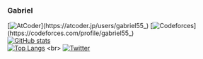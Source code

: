 ### Gabriel
[![AtCoder](https://img.shields.io/endpoint?url=https%3A%2F%2Fatcoder-badges.now.sh%2Fapi%2Fatcoder%2Fjson%2Fgabriel55_)](https://atcoder.jp/users/gabriel55_)
[![Codeforces](https://img.shields.io/endpoint?url=https%3A%2F%2Fatcoder-badges.now.sh%2Fapi%2Fcodeforces%2Fjson%2Fgabriel55_)](https://codeforces.com/profile/gabriel55_) <br>
[![GitHub stats](https://github-readme-stats.vercel.app/api?username=gabriel-55&count_private=true&show_icons=true)](https://github.com/gabriel-55)<br>
[![Top Langs](https://github-readme-stats.vercel.app/api/top-langs/?username=gabriel-55&layout=compact&langs_count=8)]([https://github.com/anuraghazra/github-readme-stats](https://github.com/gabriel-55)) <br>
[![Twitter](https://img.shields.io/twitter/follow/gabriel55_?style=social)](https://twitter.com/gabriel55_)
